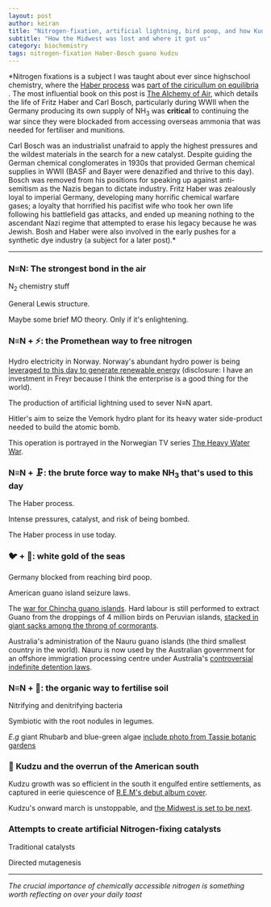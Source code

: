 ```yaml
---
layout: post
author: keiran  
title: "Nitrogen-fixation, artificial lightning, bird poop, and how Kudzu grew out of control"
subtitle: "How the Midwest was lost and where it got us"
category: biochemistry 
tags: nitrogen-fixation Haber-Bosch guano kudzu   
---
```


*Nitrogen fixations is a subject I was taught about ever since highschool chemistry, where the [Haber process](https://chem.libretexts.org/Bookshelves/Physical_and_Theoretical_Chemistry_Textbook_Maps/Supplemental_Modules_(Physical_and_Theoretical_Chemistry)/Equilibria/Le_Chateliers_Principle/The_Haber_Process) was [part of the ciricullum on equilibria](https://educationstandards.nsw.edu.au/wps/portal/nesa/11-12/stage-6-learning-areas/stage-6-science/chemistry-2017/content/2267) . The most influential book on this post is [The Alchemy of Air](https://www.penguinrandomhouse.com/books/73464/the-alchemy-of-air-by-thomas-hager-author-of-the-demon-under-the-microscope/), which details the life of Fritz Haber and Carl Bosch, particularly during WWII when the Germany producing its own supply of NH<sub>3</sub> was **critical** to continuing the war since they were blockaded from accessing overseas ammonia that was needed for fertiliser and munitions. 

Carl Bosch was an industrialist unafraid to apply the highest pressures and the wildest materials in the search for a new catalyst. Despite guiding the German chemical conglomerates in 1930s that provided German chemical supplies in WWII (BASF and Bayer were denazified and thrive to this day). Bosch was removed from his positions for speaking up against anti-semitism as the Nazis began to dictate industry. Fritz Haber was zealously loyal to imperial Germany, developing many horrific chemical warfare gases; a loyalty that horrified his pacifist wife who took her own life following his battlefield gas attacks, and ended up meaning nothing to the ascendant Nazi regime that attempted to erase his legacy because he was Jewish. Bosh and Haber were also involved in the early pushes for a synthetic dye industry (a subject for a later post).* 

---


### N≡N: The strongest bond in the air 


N<sub>2</sub> chemistry stuff

General Lewis structure. 

Maybe some brief MO theory. Only if it's enlightening. 

### N≡N + ⚡: the Promethean way to free nitrogen


Hydro electricity in Norway. Norway's abundant hydro power is being [leveraged to this day to generate renewable energy](https://www.energy-storage.news/freyr-secures-renewable-power-supply-from-statkraft-for-first-two-gigafactories/) (disclosure: I have an investment in Freyr because I think the enterprise is  a good thing for the world). 

The production of artificial lightning used to sever N≡N apart. 

Hitler's aim to seize the Vemork hydro plant for its heavy water side-product needed to build the atomic bomb. 

This operation is portrayed in the Norwegian TV series [The Heavy Water War](https://www.imdb.com/title/tt3280150/).


### N≡N + 🗜️: the brute force way to make NH<sub>3</sub> that's used to this day


The Haber process.

Intense pressures, catalyst, and risk of being bombed. 

The Haber process in use today.

### 🐦 + 💩: white gold of the seas

Germany blocked from reaching bird poop. 

American guano island seizure laws.

The [war for Chincha guano islands](https://en.wikipedia.org/wiki/Chincha_Islands_War). Hard labour is still performed to extract Guano from the droppings of 4 million birds on Peruvian islands, [stacked in giant sacks among the throng of cormorants](https://www.audubon.org/news/holy-crap-trip-worlds-largest-guano-producing-islands).

Australia's administration of the Nauru guano islands (the third smallest country in the world). Nauru is now used by the Australian government for an offshore immigration processing centre under Australia's [controversial indefinite detention laws](https://humanrights.gov.au/our-work/asylum-seekers-and-refugees/projects/immigration-detention-and-human-rights). 


### N≡N + 🦠: the organic way to fertilise soil 

Nitrifying and denitrifying bacteria

Symbiotic with the root nodules in legumes.

*E.g* giant Rhubarb and blue-green algae [include photo from Tassie botanic gardens]()


### 🌿 Kudzu and the overrun of the American south 

Kudzu growth was so efficient in the south it engulfed entire settlements, as captured in eerie quiescence of [R.E.M's debut album cover](https://upload.wikimedia.org/wikipedia/en/c/c0/R.E.M._-_Murmur.jpg). 

Kudzu's onward march is unstoppable, and [the Midwest is set to be next](https://thehill.com/homenews/4025176-midwest-primed-to-be-next-frontier-for-invasive-plant-kudzu/).


### Attempts to create artificial Nitrogen-fixing catalysts

Traditional catalysts

Directed mutagenesis

---

*The crucial importance of chemically accessible nitrogen is something worth reflecting on over your daily toast* 
